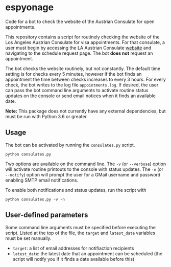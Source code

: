 # espyonage
Code for a bot to check the website of the Austrian Consulate for open appointments.

This repository contains a script for routinely checking the website of the Los Angeles Austrian Consulate for visa appointments. 
For that consulate, a user must begin by accessing the LA Austrian Consulate [website](https://appointment.bmeia.gv.at/?Office=los-angeles) and navigating to the schedule request page. 
The bot **does not** request an appointment. 

The bot checks the website routinely, but not constantly. 
The default time setting is for checks every 5 minutes, however if the bot finds an appointment the time between checks increases to every 3 hours.
For every check, the bot writes to the log file `appointments.log`.
If desired, the user can pass the bot command line arguments to activate routine status updates on the console or send email notices when it finds an available date.

**Note:** This package does not currently have any external dependencies, but must be run with Python 3.6 or greater.

## Usage

The bot can be activated by running the `consulates.py` script.

```
python consulates.py
```

Two options are available on the command line.
The `-v` (or `--verbose`) option will activate routine printouts to the console with status updates.
The `-n` (or `--notify`) option will prompt the user for a GMail username and password enabling SMTP email notifications.

To enable both notifications and status updates, run the script with

```
python consulates.py -v -n
```

## User-defined parameters

Some command line arguments must be specified before executing the script.
Listed at the top of the file, the `target` and `latest_date` variables must be set manually.

* `target`: a list of email addresses for notifiaction recipients
* `latest_date`: the latest date that an appointment can be scheduled (the script will notify you if it finds a date available before this)
